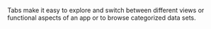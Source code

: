 Tabs make it easy to explore and switch between different views or functional aspects of an app or to browse categorized data sets.

